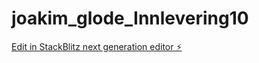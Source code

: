 # joakim_glode_Innlevering10

[Edit in StackBlitz next generation editor ⚡️](https://stackblitz.com/~/github.com/Joakimglodedata/joakim_glode_Innlevering10)